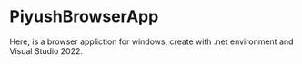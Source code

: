 # PiyushBrowserApp
Here, is a browser appliction for windows, create with .net environment and Visual Studio 2022.
